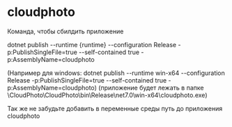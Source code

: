 # cloudphoto
Команда, чтобы сбилдить приложение

dotnet publish --runtime {runtime} --configuration Release -p:PublishSingleFile=true --self-contained true -p:AssemblyName=cloudphoto

(Например для windows: dotnet publish --runtime win-x64 --configuration Release -p:PublishSingleFile=true --self-contained true -p:AssemblyName=cloudphoto)
(приложение будет лежать в папке \CloudPhoto\CloudPhoto\bin\Release\net7.0\win-x64\cloudphoto.exe)

Так же не забудьте добавить в переменные среды путь до приложения cloudphoto
